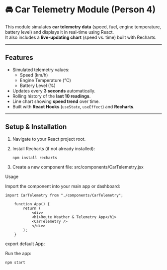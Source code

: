 # 🚘 Car Telemetry Module (Person 4)

This module simulates **car telemetry data** (speed, fuel, engine temperature, battery level) and displays it in real-time using React.  
It also includes a **live-updating chart** (speed vs. time) built with Recharts.

---

## Features
- Simulated telemetry values:
  - Speed (km/h)
  - Engine Temperature (°C)
  - Battery Level (%)
- Updates every **3 seconds** automatically.
- Rolling history of the **last 10 readings**.
- Line chart showing **speed trend** over time.
- Built with **React Hooks** (`useState`, `useEffect`) and **Recharts**.

---

## Setup & Installation

1. Navigate to your React project root.
2. Install Recharts (if not already installed):

   ```bash
   npm install recharts
3. Create a new component file:
    src/components/CarTelemetry.jsx

Usage

Import the component into your main app or dashboard:

    import CarTelemetry from "./components/CarTelemetry";

        function App() {
            return (
                <div>
                <h1>Route Weather & Telemetry App</h1>
                <CarTelemetry />
                </div>
            );
        }       

export default App;

Run the app:

    npm start